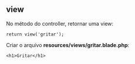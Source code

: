 ## view

No método do controller, retornar uma view:

    return view('gritar');

Criar o arquivo **resources/views/gritar.blade.php**:

    <h1>Gritar</h1>
